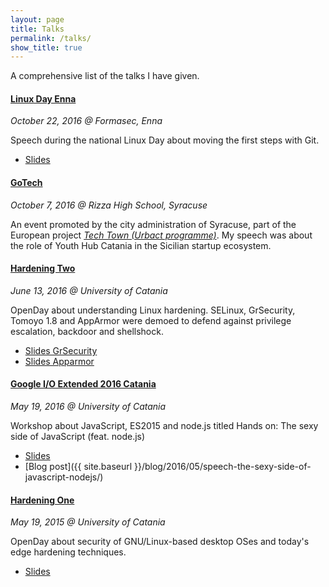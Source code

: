 ```yaml
---
layout: page
title: Talks
permalink: /talks/
show_title: true
---
```


A comprehensive list of the talks I have given.

#### [Linux Day Enna](http://enna.linux.it)

*October 22, 2016 @ Formasec, Enna*

Speech during the national Linux Day about moving the first steps with Git.

- [Slides](http://www.slideshare.net/pirafrank/first-steps-with-git-linux-day-2016-enna)

#### [GoTech](https://www.facebook.com/events/1277011372362821/)

*October 7, 2016 @ Rizza High School, Syracuse*

An event promoted by the city administration of Syracuse, part of the European project *[Tech Town (Urbact programme)](http://urbact.eu)*. My speech was about the role of Youth Hub Catania in the Sicilian startup ecosystem.

#### [Hardening Two](http://hardeningtwo.fileshute.com)

*June 13, 2016 @ University of Catania*

OpenDay about understanding Linux hardening. SELinux, GrSecurity, Tomoyo 1.8 and AppArmor were demoed to defend against privilege escalation, backdoor and shellshock.

- [Slides GrSecurity](http://www.slideshare.net/pirafrank/getting-started-with-grsecurity)
- [Slides Apparmor](http://www.slideshare.net/pirafrank/getting-started-with-apparmor)

#### [Google I/O Extended 2016 Catania](https://developers.google.com/events/6168172246073344/)

*May 19, 2016 @ University of Catania*

Workshop about JavaScript, ES2015 and node.js titled Hands on: The sexy side of JavaScript (feat. node.js)

- [Slides](http://www.slideshare.net/pirafrank/hand-on-the-sexy-side-of-javascript-feat-nodejs)
- [Blog post]({{ site.baseurl }}/blog/2016/05/speech-the-sexy-side-of-javascript-nodejs/)

#### [Hardening One](http://www.dmi.unict.it/%7Egiamp/hardening/15edition)

*May 19, 2015 @ University of Catania*

OpenDay about security of GNU/Linux-based desktop OSes and today's edge hardening techniques.

- [Slides](http://www.slideshare.net/pirafrank/an-introduction-to-mac-rbac-and-lsm)
